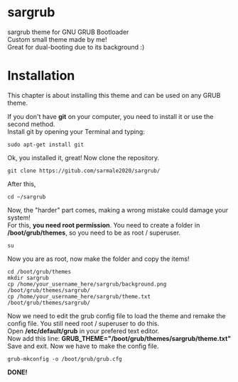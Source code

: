 # sargrub
sargrub theme for GNU GRUB Bootloader
<br>
Custom small theme made by me!
<br>
Great for dual-booting due to its background :)

# Installation
This chapter is about installing this theme and can be used on any GRUB theme.

If you don't have **git** on your computer, you need to install it or use the second method.
<br>
Install git by opening your Terminal and typing:
<br>
```
sudo apt-get install git
```
Ok, you installed it, great! Now clone the repository.
<br>
```
git clone https://gitub.com/sarmale2020/sargrub/
```
After this,
<br>
```
cd ~/sargrub
```
Now, the "harder" part comes, making a wrong mistake could damage your system!
<br>
For this, **you need root permission**. You need to create a folder in **/boot/grub/themes**, so you need to be as root / superuser.
<br>
```
su
```
Now you are as root, now make the folder and copy the items!
<br>
```
cd /boot/grub/themes
mkdir sargrub
cp /home/your_username_here/sargrub/background.png /boot/grub/themes/sargrub/
cp /home/your_username_here/sargrub/theme.txt /boot/grub/themes/sargrub/
```
Now we need to edit the grub config file to load the theme and remake the config file. You still need root / superuser to do this.
<br>
Open **/etc/default/grub** in your prefered text editor.
<br>
Now add this line: **GRUB_THEME="/boot/grub/themes/sargrub/theme.txt"**
<br>
Save and exit. Now we have to make the config file.
```
grub-mkconfig -o /boot/grub/grub.cfg
```
**DONE!**


